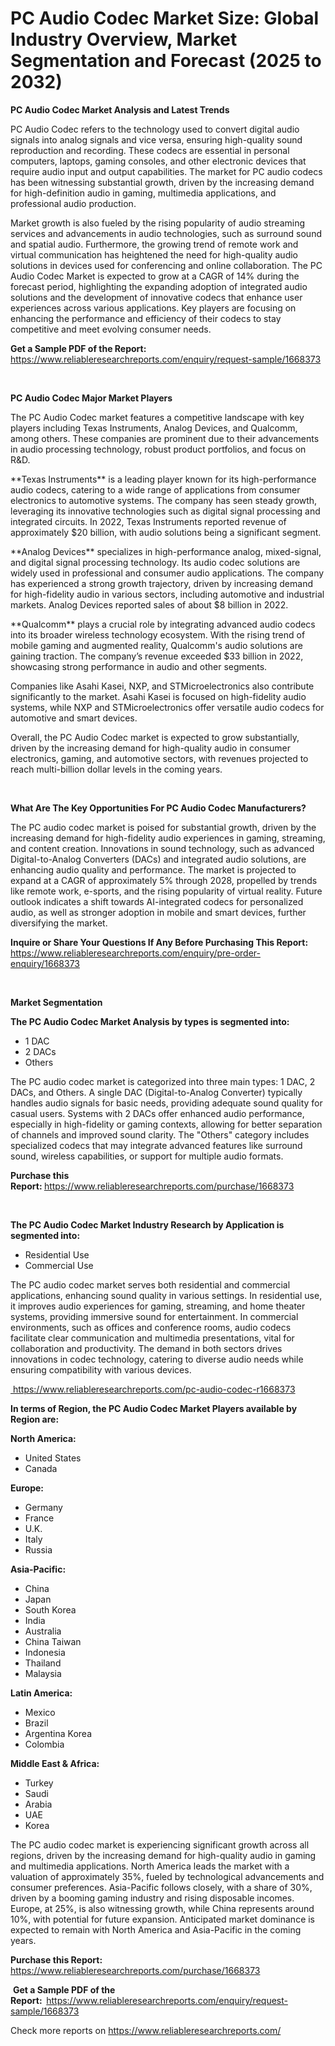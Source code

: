 <p><h1>PC Audio Codec Market Size: Global Industry Overview, Market Segmentation and Forecast (2025 to 2032)</h1></p><p><strong>PC Audio Codec Market Analysis and Latest Trends</strong></p>
<p><p>PC Audio Codec refers to the technology used to convert digital audio signals into analog signals and vice versa, ensuring high-quality sound reproduction and recording. These codecs are essential in personal computers, laptops, gaming consoles, and other electronic devices that require audio input and output capabilities. The market for PC audio codecs has been witnessing substantial growth, driven by the increasing demand for high-definition audio in gaming, multimedia applications, and professional audio production. </p><p>Market growth is also fueled by the rising popularity of audio streaming services and advancements in audio technologies, such as surround sound and spatial audio. Furthermore, the growing trend of remote work and virtual communication has heightened the need for high-quality audio solutions in devices used for conferencing and online collaboration. The PC Audio Codec Market is expected to grow at a CAGR of 14% during the forecast period, highlighting the expanding adoption of integrated audio solutions and the development of innovative codecs that enhance user experiences across various applications. Key players are focusing on enhancing the performance and efficiency of their codecs to stay competitive and meet evolving consumer needs.</p></p>
<p><strong>Get a Sample PDF of the Report:&nbsp;</strong> <a href="https://www.reliableresearchreports.com/enquiry/request-sample/1668373?utm_campaign=2383&utm_medium=2&utm_source=Github&utm_content=ia&utm_term=11022025&utm_id=pc-audio-codec">https://www.reliableresearchreports.com/enquiry/request-sample/1668373</a></p>
<p>&nbsp;</p>
<p><strong>PC Audio Codec Major Market Players</strong></p>
<p><p>The PC Audio Codec market features a competitive landscape with key players including Texas Instruments, Analog Devices, and Qualcomm, among others. These companies are prominent due to their advancements in audio processing technology, robust product portfolios, and focus on R&D.</p><p>**Texas Instruments** is a leading player known for its high-performance audio codecs, catering to a wide range of applications from consumer electronics to automotive systems. The company has seen steady growth, leveraging its innovative technologies such as digital signal processing and integrated circuits. In 2022, Texas Instruments reported revenue of approximately $20 billion, with audio solutions being a significant segment.</p><p>**Analog Devices** specializes in high-performance analog, mixed-signal, and digital signal processing technology. Its audio codec solutions are widely used in professional and consumer audio applications. The company has experienced a strong growth trajectory, driven by increasing demand for high-fidelity audio in various sectors, including automotive and industrial markets. Analog Devices reported sales of about $8 billion in 2022.</p><p>**Qualcomm** plays a crucial role by integrating advanced audio codecs into its broader wireless technology ecosystem. With the rising trend of mobile gaming and augmented reality, Qualcomm's audio solutions are gaining traction. The company’s revenue exceeded $33 billion in 2022, showcasing strong performance in audio and other segments.</p><p>Companies like Asahi Kasei, NXP, and STMicroelectronics also contribute significantly to the market. Asahi Kasei is focused on high-fidelity audio systems, while NXP and STMicroelectronics offer versatile audio codecs for automotive and smart devices.</p><p>Overall, the PC Audio Codec market is expected to grow substantially, driven by the increasing demand for high-quality audio in consumer electronics, gaming, and automotive sectors, with revenues projected to reach multi-billion dollar levels in the coming years.</p></p>
<p>&nbsp;</p>
<p><strong>What Are The Key Opportunities For PC Audio Codec Manufacturers?</strong></p>
<p><p>The PC audio codec market is poised for substantial growth, driven by the increasing demand for high-fidelity audio experiences in gaming, streaming, and content creation. Innovations in sound technology, such as advanced Digital-to-Analog Converters (DACs) and integrated audio solutions, are enhancing audio quality and performance. The market is projected to expand at a CAGR of approximately 5% through 2028, propelled by trends like remote work, e-sports, and the rising popularity of virtual reality. Future outlook indicates a shift towards AI-integrated codecs for personalized audio, as well as stronger adoption in mobile and smart devices, further diversifying the market.</p></p>
<p><strong>Inquire or Share Your Questions If Any Before Purchasing This Report:</strong> <a href="https://www.reliableresearchreports.com/enquiry/pre-order-enquiry/1668373?utm_campaign=2383&utm_medium=2&utm_source=Github&utm_content=ia&utm_term=11022025&utm_id=pc-audio-codec">https://www.reliableresearchreports.com/enquiry/pre-order-enquiry/1668373</a></p>
<p>&nbsp;</p>
<p><strong>Market Segmentation</strong></p>
<p><strong>The PC Audio Codec Market Analysis by types is segmented into:</strong></p>
<p><ul><li>1 DAC</li><li>2 DACs</li><li>Others</li></ul></p>
<p><p>The PC audio codec market is categorized into three main types: 1 DAC, 2 DACs, and Others. A single DAC (Digital-to-Analog Converter) typically handles audio signals for basic needs, providing adequate sound quality for casual users. Systems with 2 DACs offer enhanced audio performance, especially in high-fidelity or gaming contexts, allowing for better separation of channels and improved sound clarity. The "Others" category includes specialized codecs that may integrate advanced features like surround sound, wireless capabilities, or support for multiple audio formats.</p></p>
<p><strong>Purchase this Report:&nbsp;</strong><a href="https://www.reliableresearchreports.com/purchase/1668373?utm_campaign=2383&utm_medium=2&utm_source=Github&utm_content=ia&utm_term=11022025&utm_id=pc-audio-codec">https://www.reliableresearchreports.com/purchase/1668373</a></p>
<p>&nbsp;</p>
<p><strong>The PC Audio Codec Market Industry Research by Application is segmented into:</strong></p>
<p><ul><li>Residential Use</li><li>Commercial Use</li></ul></p>
<p><p>The PC audio codec market serves both residential and commercial applications, enhancing sound quality in various settings. In residential use, it improves audio experiences for gaming, streaming, and home theater systems, providing immersive sound for entertainment. In commercial environments, such as offices and conference rooms, audio codecs facilitate clear communication and multimedia presentations, vital for collaboration and productivity. The demand in both sectors drives innovations in codec technology, catering to diverse audio needs while ensuring compatibility with various devices.</p></p>
<p><a href="https://www.reliableresearchreports.com/pc-audio-codec-r1668373?utm_campaign=2383&utm_medium=2&utm_source=Github&utm_content=ia&utm_term=11022025&utm_id=pc-audio-codec">&nbsp;https://www.reliableresearchreports.com/pc-audio-codec-r1668373</a></p>
<p><strong>In terms of Region, the PC Audio Codec Market Players available by Region are:</strong></p>
<p>
    <p> <strong> North America: </strong>
        <ul>
            <li>United States</li>
            <li>Canada</li>
        </ul>
        </p> 
    <p> <strong> Europe: </strong>
        <ul>
            <li>Germany</li>
            <li>France</li>
            <li>U.K.</li>
            <li>Italy</li>
            <li>Russia</li>
        </ul>
        </p> 
    <p> <strong> Asia-Pacific: </strong>
        <ul>
            <li>China</li>
            <li>Japan</li>
            <li>South Korea</li>
            <li>India</li>
            <li>Australia</li>
            <li>China Taiwan</li>
            <li>Indonesia</li>
            <li>Thailand</li>
            <li>Malaysia</li>
        </ul>
        </p> 
    <p> <strong> Latin America: </strong>
        <ul>
            <li>Mexico</li>
            <li>Brazil</li>
            <li>Argentina Korea</li>
            <li>Colombia</li>
        </ul>
        </p> 
    <p> <strong> Middle East & Africa: </strong>
        <ul>
            <li>Turkey</li>
            <li>Saudi</li>
            <li>Arabia</li>
            <li>UAE</li>
            <li>Korea</li>
        </ul>
    </p>
    </p>
<p><p>The PC audio codec market is experiencing significant growth across all regions, driven by the increasing demand for high-quality audio in gaming and multimedia applications. North America leads the market with a valuation of approximately 35%, fueled by technological advancements and consumer preferences. Asia-Pacific follows closely, with a share of 30%, driven by a booming gaming industry and rising disposable incomes. Europe, at 25%, is also witnessing growth, while China represents around 10%, with potential for future expansion. Anticipated market dominance is expected to remain with North America and Asia-Pacific in the coming years.</p></p>
<p><strong>Purchase this Report: </strong><a href="https://www.reliableresearchreports.com/purchase/1668373?utm_campaign=2383&utm_medium=2&utm_source=Github&utm_content=ia&utm_term=11022025&utm_id=pc-audio-codec">https://www.reliableresearchreports.com/purchase/1668373</a></p>
<p>&nbsp;<strong>Get a Sample PDF of the Report:&nbsp;&nbsp;</strong><a href="https://www.reliableresearchreports.com/enquiry/request-sample/1668373?utm_campaign=2383&utm_medium=2&utm_source=Github&utm_content=ia&utm_term=11022025&utm_id=pc-audio-codec">https://www.reliableresearchreports.com/enquiry/request-sample/1668373</a></p>
<p><strong></strong></p>
<p>Check more reports on <a href="https://www.reliableresearchreports.com/?utm_campaign=2383&utm_medium=2&utm_source=Github&utm_content=ia&utm_term=11022025&utm_id=pc-audio-codec">https://www.reliableresearchreports.com/</a></p>